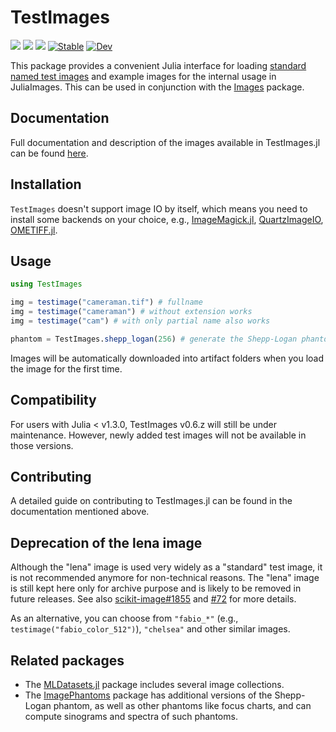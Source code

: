 # TestImages

[![][action-img]][action-url]
[![][pkgeval-img]][pkgeval-url]
[![][codecov-img]][codecov-url]
[![Stable][docstable-img]][docstable-url]
[![Dev][docdev-img]][docdev-url]

This package provides a convenient Julia interface for loading
[standard named test images](https://en.wikipedia.org/wiki/Standard_test_image) and example images for the internal usage in JuliaImages.
This can be used in conjunction with the
[Images](https://github.com/JuliaImages/Images.jl) package.

## Documentation

Full documentation and description of the images available in TestImages.jl can be found [here][doc-url].

## Installation

`TestImages` doesn't support image IO by itself, which means you need to install some backends on your choice, e.g., [ImageMagick.jl](https://github.com/JuliaIO/ImageMagick.jl), [QuartzImageIO](https://github.com/JuliaIO/QuartzImageIO.jl), [OMETIFF.jl](https://github.com/tlnagy/OMETIFF.jl).

## Usage

```julia
using TestImages

img = testimage("cameraman.tif") # fullname
img = testimage("cameraman") # without extension works
img = testimage("cam") # with only partial name also works

phantom = TestImages.shepp_logan(256) # generate the Shepp-Logan phantom image
```

Images will be automatically downloaded into artifact folders when you load the image for the first time.

## Compatibility

For users with Julia < v1.3.0, TestImages v0.6.z will still be under maintenance. However, newly added test images will not be available in those versions.

## Contributing

A detailed guide on contributing to TestImages.jl can be found in the documentation mentioned above.

## Deprecation of the lena image

Although the "lena" image is used very widely as a "standard" test image, it is not recommended anymore for non-technical reasons.
The "lena" image is still kept here only for archive purpose and is likely to be removed in future releases. See also
[scikit-image#1855](https://github.com/scikit-image/scikit-image/issues/1855) and
[#72](https://github.com/JuliaImages/TestImages.jl/issues/72) for more details.

As an alternative, you can choose from `"fabio_*"` (e.g., `testimage("fabio_color_512")`), `"chelsea"` and other similar images. 

## Related packages

* The
[MLDatasets.jl](https://github.com/JuliaML/MLDatasets.jl)
package includes several image collections.
* The
[ImagePhantoms](https://github.com/JuliaImageRecon/ImagePhantoms.jl)
package has additional versions of the Shepp-Logan phantom,
as well as other phantoms like focus charts,
and can compute sinograms and spectra of such phantoms.

<!-- URLS -->

[pkgeval-img]: https://juliaci.github.io/NanosoldierReports/pkgeval_badges/T/TestImages.svg
[pkgeval-url]: https://juliaci.github.io/NanosoldierReports/pkgeval_badges/report.html
[action-img]: https://github.com/JuliaImages/TestImages.jl/workflows/Unit%20test/badge.svg
[action-url]: https://github.com/JuliaImages/TestImages.jl/actions
[codecov-img]: https://codecov.io/github/JuliaImages/TestImages.jl/coverage.svg?branch=master
[codecov-url]: https://codecov.io/github/JuliaImages/TestImages.jl?branch=master
[docstable-img]: https://img.shields.io/badge/docs-stable-blue.svg
[docstable-url]: https://testimages.juliaimages.org/stable/
[docdev-img]: https://img.shields.io/badge/docs-dev-blue.svg
[docdev-url]: https://testimages.juliaimages.org/dev/
[doc-url]: https://testimages.juliaimages.org
